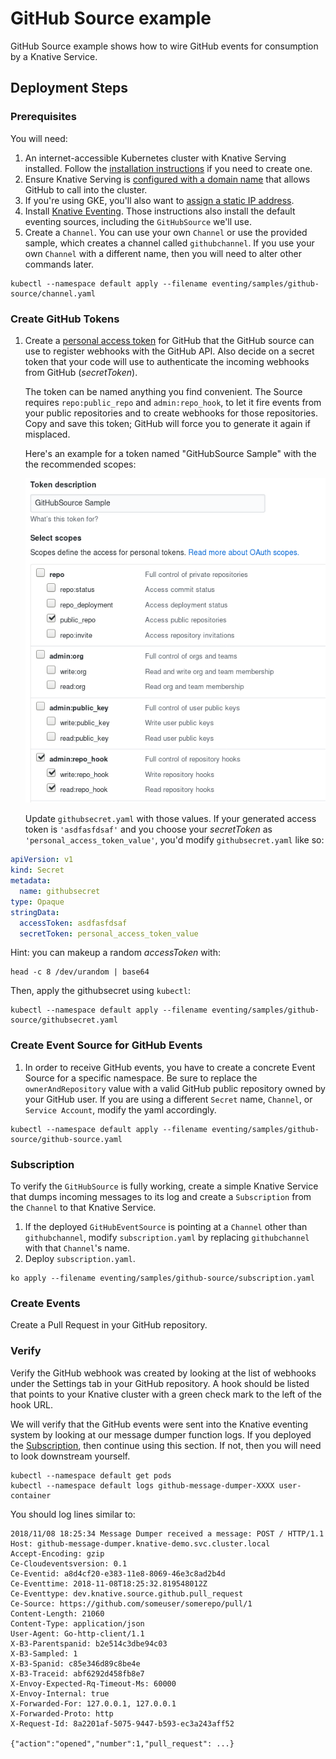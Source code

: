 # GitHub Source example

GitHub Source example shows how to wire GitHub events for consumption
by a Knative Service.

## Deployment Steps

### Prerequisites

You will need:

1. An internet-accessible Kubernetes cluster with Knative Serving
  installed. Follow the [installation
  instructions](https://github.com/knative/docs/blob/master/install/README.md)
  if you need to create one.
  1. Ensure Knative Serving is [configured with a domain
    name](https://github.com/knative/docs/blob/master/serving/using-a-custom-domain.md)
    that allows GitHub to call into the cluster.
  1. If you're using GKE, you'll also want to [assign a static IP address](https://github.com/knative/docs/blob/master/serving/gke-assigning-static-ip-address.md).
1. Install [Knative
  Eventing](https://github.com/knative/docs/tree/master/eventing). Those
  instructions also install the default eventing sources, including
  the `GitHubSource` we'll use.
1. Create a `Channel`. You can use your own `Channel` or use the
   provided sample, which creates a channel called `githubchannel`. If
   you use your own `Channel` with a different name, then you will
   need to alter other commands later.

```shell
kubectl --namespace default apply --filename eventing/samples/github-source/channel.yaml
```

### Create GitHub Tokens

1.  Create a [personal access
    token](https://github.com/settings/tokens) for GitHub that the
    GitHub source can use to register webhooks with the GitHub
    API. Also decide on a secret token that your code will use to
    authenticate the incoming webhooks from GitHub (*secretToken*).
    
    The token can be named anything you find convenient. The Source
    requires `repo:public_repo` and `admin:repo_hook`, to let it fire
    events from your public repositories and to create webhooks for
    those repositories. Copy and save this token; GitHub will force
    you to generate it again if misplaced.

    Here's an example for a token named "GitHubSource Sample" with the
    the recommended scopes:

    ![GitHub UI](personal_access_token.png "GitHub personal access token screenshot")

    Update `githubsecret.yaml` with those
    values. If  your generated access token is `'asdfasfdsaf'` and you choose
    your *secretToken* as `'personal_access_token_value'`, you'd modify
    `githubsecret.yaml` like so:

```yaml
apiVersion: v1
kind: Secret
metadata:
  name: githubsecret
type: Opaque
stringData:
  accessToken: asdfasfdsaf
  secretToken: personal_access_token_value
```

Hint: you can makeup a random *accessToken* with:
    
```shell
head -c 8 /dev/urandom | base64
```

Then, apply the githubsecret using `kubectl`:
    
```shell
kubectl --namespace default apply --filename eventing/samples/github-source/githubsecret.yaml
```

### Create Event Source for GitHub Events

1. In order to receive GitHub events, you have to create a concrete
   Event Source for a specific namespace. Be sure to replace the
   `ownerAndRepository` value with a valid GitHub public repository
   owned by your GitHub user. If you are using a different `Secret`
   name, `Channel`, or `Service Account`, modify the yaml accordingly.

```shell
kubectl --namespace default apply --filename eventing/samples/github-source/github-source.yaml
```

### Subscription

To verify the `GitHubSource` is fully working, create a simple Knative
Service that dumps incoming messages to its log and create a
`Subscription` from the `Channel` to that Knative Service.

1. If the deployed `GitHubEventSource` is pointing at a `Channel`
   other than `githubchannel`, modify `subscription.yaml` by replacing
   `githubchannel` with that `Channel`'s name.
1. Deploy `subscription.yaml`.

```shell
ko apply --filename eventing/samples/github-source/subscription.yaml
```

### Create Events

Create a Pull Request in your GitHub repository.

### Verify

Verify the GitHub webhook was created by looking at the list of
webhooks under the Settings tab in your GitHub repository. A hook
should be listed that points to your Knative cluster with a green
check mark to the left of the hook URL.

We will verify that the GitHub events were sent into the Knative
eventing system by looking at our message dumper function logs. If you
deployed the [Subscription](#subscription), then continue using this
section. If not, then you will need to look downstream yourself.

```shell
kubectl --namespace default get pods
kubectl --namespace default logs github-message-dumper-XXXX user-container
```

You should log lines similar to:

```
2018/11/08 18:25:34 Message Dumper received a message: POST / HTTP/1.1
Host: github-message-dumper.knative-demo.svc.cluster.local
Accept-Encoding: gzip
Ce-Cloudeventsversion: 0.1
Ce-Eventid: a8d4cf20-e383-11e8-8069-46e3c8ad2b4d
Ce-Eventtime: 2018-11-08T18:25:32.819548012Z
Ce-Eventtype: dev.knative.source.github.pull_request
Ce-Source: https://github.com/someuser/somerepo/pull/1
Content-Length: 21060
Content-Type: application/json
User-Agent: Go-http-client/1.1
X-B3-Parentspanid: b2e514c3dbe94c03
X-B3-Sampled: 1
X-B3-Spanid: c85e346d89c8be4e
X-B3-Traceid: abf6292d458fb8e7
X-Envoy-Expected-Rq-Timeout-Ms: 60000
X-Envoy-Internal: true
X-Forwarded-For: 127.0.0.1, 127.0.0.1
X-Forwarded-Proto: http
X-Request-Id: 8a2201af-5075-9447-b593-ec3a243aff52

{"action":"opened","number":1,"pull_request": ...}
```

